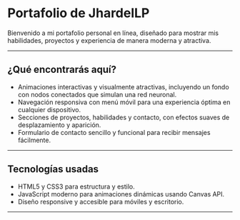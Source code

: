 # Portafolio de JhardelLP

Bienvenido a mi portafolio personal en línea, diseñado para mostrar mis habilidades, proyectos y experiencia de manera moderna y atractiva.

---

## ¿Qué encontrarás aquí?

- Animaciones interactivas y visualmente atractivas, incluyendo un fondo con nodos conectados que simulan una red neuronal.
- Navegación responsiva con menú móvil para una experiencia óptima en cualquier dispositivo.
- Secciones de proyectos, habilidades y contacto, con efectos suaves de desplazamiento y aparición.
- Formulario de contacto sencillo y funcional para recibir mensajes fácilmente.

---

## Tecnologías usadas

- HTML5 y CSS3 para estructura y estilo.
- JavaScript moderno para animaciones dinámicas usando Canvas API.
- Diseño responsive y accesible para móviles y escritorio.

---
